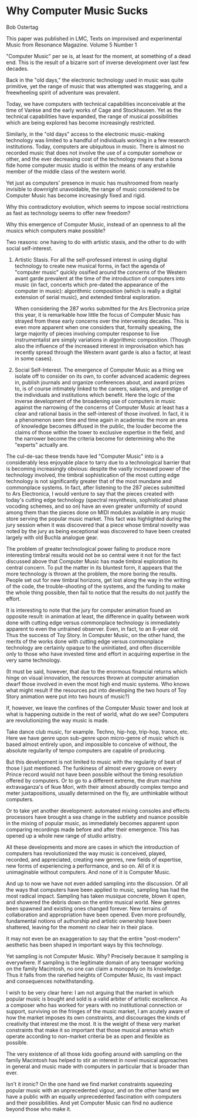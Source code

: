 # Why Computer Music Sucks

Bob Ostertag

This paper was published in LMC, Texts on improvised and experimental Music from Resonance Magazine. Volume 5 Number 1

"Computer Music" per se is, at least for the moment, at something of a dead end. This is the result of a bizarre sort of inverse development over last few decades.

Back in the "old days," the electronic technology used in music was quite primitive, yet the range of music that was attempted was staggering, and a freewheeling spirit of adventure was prevalent.

Today, we have computers with technical capabilities inconceivable at the time of Varèse and the early works of Cage and Stockhausen. Yet as the technical capabilities have expanded, the range of musical possibilities which are being explored has become increasingly restricted.

Similarly, in the "old days" access to the electronic music-making technology was limited to a handful of individuals working in a few research institutions. Today, computers are ubiquitous in music. There is almost no recorded music that does not involve the use of a computer somehow or other, and the ever decreasing cost of the technology means that a bona fide home computer music studio is within the means of any erstwhile member of the middle class of the western world.

Yet just as computers' presence in music has mushroomed from nearly invisible to downright unavoidable, the range of music considered to be Computer Music has become increasingly fixed and rigid.

Why this contradictory evolution, which seems to impose social restrictions as fast as technology seems to offer new freedom?

Why this emergence of Computer Music, instead of an openness to all the musics which computers make possible?

Two reasons: one having to do with artistic stasis, and the other to do with social self-interest.

1. Artistic Stasis. For all the self-professed interest in using digital technology to create new musical forms, in fact the agenda of "computer music" quickly ossified around the concerns of the Western avant garde prevalent at the time of the introduction of computers into music (in fact, concerts which pre-dated the appearance of the computer in music): algorithmic composition (which is really a digital extension of serial music), and extended timbral exploration.

    When considering the 287 works submitted for the Ars Electronica prize this year, it is remarkable how little the focus of Computer Music has strayed from these early concerns over the intervening decades. This is even more apparent when one considers that, formally speaking, the large majority of pieces involving computer response to live instrumentalist are simply variations in algorithmic composition. (Though also the influence of the increased interest in improvisation which has recently spread through the Western avant garde is also a factor, at least in some cases).

2. Social Self-Interest. The emergence of Computer Music as a thing we isolate off to consider on its own, to confer advanced academic degrees in, publish journals and organize conferences about, and award prizes to, is of course intimately linked to the careers, salaries, and prestige of the individuals and institutions which benefit. Here the logic of the inverse development of the broadening use of computers in music against the narrowing of the concerns of Computer Music at least has a clear and rational basis in the self-interest of those involved. In fact, it is a phenomenon seen time and time again in academia: the more an area of knowledge becomes diffused in the public, the louder become the claims of those within the tower to exclusive expertise in the field, and the narrower become the criteria become for determining who the "experts" actually are.

  The cul-de-sac these trends have led "Computer Music" into is a considerably less enjoyable place to tarry due to a technological barrier that is becoming increasingly obvious: despite the vastly increased power of the technology involved, the timbral sophistication of the most cutting edge technology is not significantly greater that of the most mundane and commonplace systems. In fact, after listening to the 287 pieces submitted to Ars Electronica, I would venture to say that the pieces created with today's cutting edge technology (spectral resynthesis, sophisticated phase vocoding schemes, and so on) have an even greater uniformity of sound among them than the pieces done on MIDI modules available in any music store serving the popular music market. This fact was highlighted during the jury session when it was discovered that a piece whose timbral novelty was noted by the jury as being exceptional was discovered to have been created largely with old Buchla analogue gear.

The problem of greater technological power failing to produce more interesting timbral results would not be so central were it not for the fact discussed above that Computer Music has made timbral exploration its central concern. To put the matter in its bluntest form, it appears that the more technology is thrown at the problem, the more boring the results. People set out for new timbral horizons, get lost along the way in the writing of the code, the trouble-shooting of the systems, and the funding to make the whole thing possible, then fail to notice that the results do not justify the effort.

It is interesting to note that the jury for computer animation found an opposite result: in animation at least, the difference in quality between work done with cutting edge versus commonplace technology is immediately apparent to even the untrained observer. Even, in fact, to an 8-year old. Thus the success of Toy Story. In Computer Music, on the other hand, the merits of the works done with cutting edge versus commonplace technology are certainly opaque to the uninitiated, and often discernible only to those who have invested time and effort in acquiring expertise in the very same technology.

(It must be said, however, that due to the enormous financial returns which hinge on visual innovation, the resources thrown at computer animation dwarf those involved in even the most high end music systems. Who knows what might result if the resources put into developing the two hours of Toy Story animation were put into two hours of music?)

If, however, we leave the confines of the Computer Music tower and look at what is happening outside in the rest of world, what do we see? Computers are revolutionizing the way music is made.

Take dance club music, for example. Techno, hip-hop, trip-hop, trance, etc. Here we have genre upon sub-genre upon micro-genre of music which is based almost entirely upon, and impossible to conceive of without, the absolute regularity of tempo computers are capable of producing.

But this development is not limited to music with the regularity of beat of those I just mentioned. The funkiness of almost every groove on every Prince record would not have been possible without the timing resolution offered by computers. Or to go to a different extreme, the drum machine extravaganza's of Ikue Mori, with their almost absurdly complex tempo and meter juxtapositions, usually determined on the fly, are unthinkable without computers.

Or to take yet another development: automated mixing consoles and effects processors have brought a sea change in the subtlety and nuance possible in the mixing of popular music, as immediately becomes apparent upon comparing recordings made before and after their emergence. This has opened up a whole new range of studio artistry.

All these developments and more are cases in which the introduction of computers has revolutionized the way music is conceived, played, recorded, and appreciated, creating new genres, new fields of expertise, new forms of experiencing a performance, and so on. All of it is unimaginable without computers. And none of it is Computer Music.

And up to now we have not even added sampling into the discussion. Of all the ways that computers have been applied to music, sampling has had the most radical impact. Sampling has taken musique concrete, blown it open, and showered the debris down on the entire musical world. New genres been spawned and existing ones changed forever. New terrains of collaboration and appropriation have been opened. Even more profoundly, fundamental notions of authorship and artistic ownership have been shattered, leaving for the moment no clear heir in their place.

It may not even be an exaggeration to say that the entire "post-modern" aesthetic has been shaped in important ways by this technology.

Yet sampling is not Computer Music. Why? Precisely because it sampling is everywhere. If sampling is the legitimate domain of any teenager working on the family Macintosh, no one can claim a monopoly on its knowledge. Thus it falls from the rarefied heights of Computer Music, its vast impact and consequences notwithstanding.

I wish to be very clear here: I am not arguing that the market in which popular music is bought and sold is a valid arbiter of artistic excellence. As a composer who has worked for years with no institutional connection or support, surviving on the fringes of the music market, I am acutely aware of how the market imposes its own constraints, and discourages the kinds of creativity that interest me the most. It is the weight of these very market constraints that make it so important that those musical arenas which operate according to non-market criteria be as open and flexible as possible.

The very existence of all those kids goofing around with sampling on the family Macintosh has helped to stir an interest in novel musical approaches in general and music made with computers in particular that is broader than ever.

Isn't it ironic? On the one hand we find market constraints squeezing popular music with an unprecedented vigour, and on the other hand we have a public with an equally unprecedented fascination with computers and their possibilities. And yet Computer Music can find no audience beyond those who make it.
